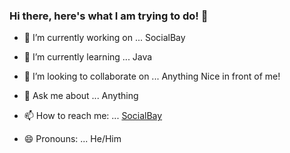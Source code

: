 
### Hi there, here's what I am trying to do! 👋


- 🔭 I’m currently working on ... SocialBay
- 🌱 I’m currently learning ... Java
- 👯 I’m looking to collaborate on ... Anything Nice in front of me!

- 💬 Ask me about ... Anything
- 📫 How to reach me: ... [SocialBay](socialbay.herokuapp.com/contact)
- 😄 Pronouns: ... He/Him

